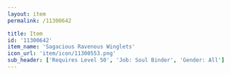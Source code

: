 ```yaml
---
layout: item
permalink: /11300642

title: Item
id: '11300642'
item_name: 'Sagacious Ravenous Winglets'
icon_url: 'item/icon/11300553.png'
sub_header: ['Requires Level 50', 'Job: Soul Binder', 'Gender: All']
---
```

